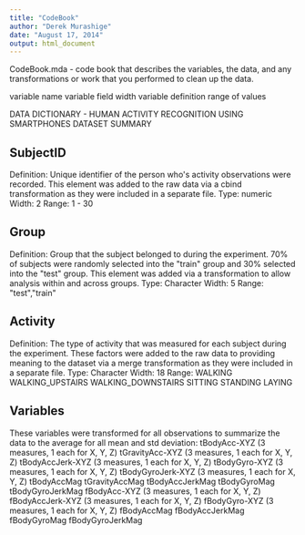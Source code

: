 ```yaml
---
title: "CodeBook"
author: "Derek Murashige"
date: "August 17, 2014"
output: html_document
---
```

CodeBook.mda - code book that describes the variables, the data, and any transformations or work that you performed to clean up the data. 

variable name
variable field width
variable definition
range of values

DATA DICTIONARY - HUMAN ACTIVITY RECOGNITION USING SMARTPHONES DATASET SUMMARY
 
SubjectID
-------------
  Definition: Unique identifier of the person who's activity observations were recorded. This element was added to the raw data via a cbind transformation as they were included in a separate file.
  Type: numeric
  Width: 2
  Range: 1 - 30

Group
-------------
  Definition: Group that the subject belonged to during the experiment. 70% of subjects were randomly selected into the "train" group and 30% selected into the "test" group.  This element was added via a transformation to allow analysis within and across groups.
  Type: Character
  Width: 5
  Range: "test","train" 
  
Activity
-------------
  Definition: The type of activity that was measured for each subject during the experiment. These factors were added to the raw data to providing meaning to the dataset via a merge transformation as they were included in a separate file.
  Type: Character
  Width: 18
  Range:
    WALKING
    WALKING_UPSTAIRS
    WALKING_DOWNSTAIRS
    SITTING
    STANDING
    LAYING

Variables
-------------
  These variables were transformed for all observations to summarize the data to the average for all mean and std deviation:
      tBodyAcc-XYZ (3 measures, 1 each for X, Y, Z)
      tGravityAcc-XYZ (3 measures, 1 each for X, Y, Z)
      tBodyAccJerk-XYZ (3 measures, 1 each for X, Y, Z)
      tBodyGyro-XYZ (3 measures, 1 each for X, Y, Z)
      tBodyGyroJerk-XYZ (3 measures, 1 each for X, Y, Z)
      tBodyAccMag
      tGravityAccMag
      tBodyAccJerkMag
      tBodyGyroMag
      tBodyGyroJerkMag
      fBodyAcc-XYZ (3 measures, 1 each for X, Y, Z)
      fBodyAccJerk-XYZ (3 measures, 1 each for X, Y, Z)
      fBodyGyro-XYZ (3 measures, 1 each for X, Y, Z)
      fBodyAccMag
      fBodyAccJerkMag
      fBodyGyroMag
      fBodyGyroJerkMag
